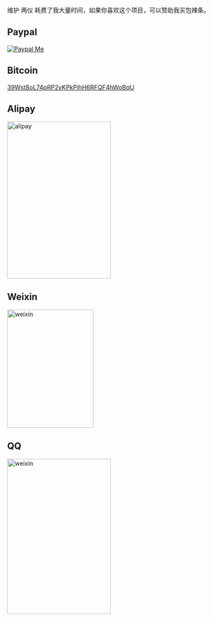 维护 两仪 耗费了我大量时间，如果你喜欢这个项目，可以赞助我买包辣条。

## Paypal

[![Paypal Me](/paypal.png)](https://paypal.me/virtualxposed)

## Bitcoin

[39Wst8oL74pRP2vKPkPihH6RFQF4hWoBqU](https://www.blockchain.com/btc/payment_request?address=39Wst8oL74pRP2vKPkPihH6RFQF4hWoBqU)

## Alipay

<img src="/alipay.jpg" alt="alipay" width="240" height="364">

## Weixin

<img src="/weixin.png" alt="weixin" width="200" height="274">

## QQ

<img src="/qq.png" alt="weixin" width="240" height="360">
